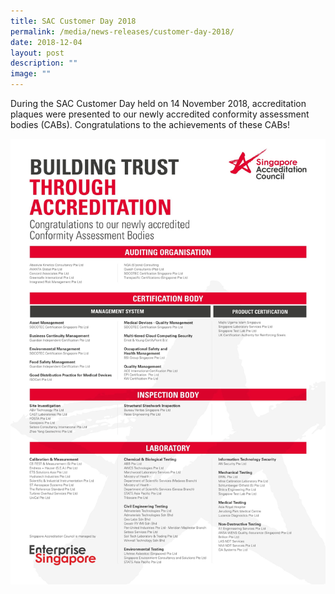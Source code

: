 ```yaml
---
title: SAC Customer Day 2018
permalink: /media/news-releases/customer-day-2018/
date: 2018-12-04
layout: post
description: ""
image: ""
---
```

During the SAC Customer Day held on 14 November 2018, accreditation plaques were presented to our newly accredited conformity assessment bodies (CABs). Congratulations to the achievements of these CABs!

![Newly Accredited CABs 2018](/images/press-release/documents/NewlyAccreditedCABs2018.jpg)